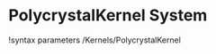 <!-- MOOSE Documentation Stub: Remove this when content is added. -->

# PolycrystalKernel System
!syntax parameters /Kernels/PolycrystalKernel

